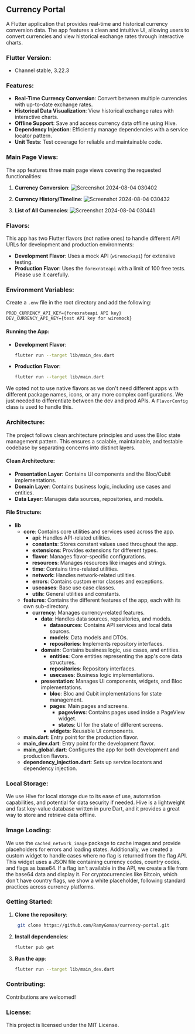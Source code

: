 
## Currency Portal

A Flutter application that provides real-time and historical currency conversion data. The app features a clean and intuitive UI, allowing users to convert currencies and view historical exchange rates through interactive charts.

### Flutter Version:
- Channel stable, 3.22.3

### Features:
- **Real-Time Currency Conversion**: Convert between multiple currencies with up-to-date exchange rates.
- **Historical Data Visualization**: View historical exchange rates with interactive charts.
- **Offline Support**: Save and access currency data offline using Hive.
- **Dependency Injection**: Efficiently manage dependencies with a service locator pattern.
- **Unit Tests**: Test coverage for reliable and maintainable code.


### Main Page Views:
The app features three main page views covering the requested functionalities:
1. **Currency Conversion**: 
   ![Screenshot 2024-08-04 030402](https://github.com/user-attachments/assets/502f0e86-4fea-4dee-9909-87ee9bcc025b)

2. **Currency History/Timeline**:
  ![Screenshot 2024-08-04 030432](https://github.com/user-attachments/assets/258b58d8-721e-4b5f-98f8-5e465c7cc0d0)

3. **List of All Currencies**:
  ![Screenshot 2024-08-04 030441](https://github.com/user-attachments/assets/567dffec-7ab4-4ff0-bc1c-a50386e0947d)

### Flavors:
This app has two Flutter flavors (not native ones) to handle different API URLs for development and production environments:
- **Development Flavor**: Uses a mock API (`wiremockapi`) for extensive testing.
- **Production Flavor**: Uses the `forexrateapi` with a limit of 100 free tests. Please use it carefully.

### Environment Variables:
Create a `.env` file in the root directory and add the following:
```env
PROD_CURRENCY_API_KEY={forexrateapi API key}
DEV_CURRENCY_API_KEY={test API key for wiremock}
```

#### Running the App:
- **Development Flavor**:
  ```sh
  flutter run --target lib/main_dev.dart
  ```
- **Production Flavor**:
  ```sh
  flutter run --target lib/main.dart
  ```

We opted not to use native flavors as we don't need different apps with different package names, icons, or any more complex configurations. We just needed to differentiate between the dev and prod APIs. A `FlavorConfig` class is used to handle this.

### Architecture:
The project follows clean architecture principles and uses the Bloc state management pattern. This ensures a scalable, maintainable, and testable codebase by separating concerns into distinct layers.

#### Clean Architecture:
- **Presentation Layer**: Contains UI components and the Bloc/Cubit implementations.
- **Domain Layer**: Contains business logic, including use cases and entities.
- **Data Layer**: Manages data sources, repositories, and models.

#### File Structure:
- **lib**
  - **core**: Contains core utilities and services used across the app.
    - **api**: Handles API-related utilities.
    - **constants**: Stores constant values used throughout the app.
    - **extensions**: Provides extensions for different types.
    - **flavor**: Manages flavor-specific configurations.
    - **resources**: Manages resources like images and strings.
    - **time**: Contains time-related utilities.
    - **network**: Handles network-related utilities.
    - **errors**: Contains custom error classes and exceptions.
    - **usecases**: Base use case classes.
    - **utils**: General utilities and constants.
  - **features**: Contains the different features of the app, each with its own sub-directory.
    - **currency**: Manages currency-related features.
      - **data**: Handles data sources, repositories, and models.
        - **datasources**: Contains API services and local data sources.
        - **models**: Data models and DTOs.
        - **repositories**: Implements repository interfaces.
      - **domain**: Contains business logic, use cases, and entities.
        - **entities**: Core entities representing the app's core data structures.
        - **repositories**: Repository interfaces.
        - **usecases**: Business logic implementations.
      - **presentation**: Manages UI components, widgets, and Bloc implementations.
        - **bloc**: Bloc and Cubit implementations for state management.
        - **pages**: Main pages and screens.
          - **pageviews**: Contains pages used inside a PageView widget.
          - **states**: UI for the state of different screens.
        - **widgets**: Reusable UI components.
  - **main.dart**: Entry point for the production flavor.
  - **main_dev.dart**: Entry point for the development flavor.
  - **main_global.dart**: Configures the app for both development and production flavors.
  - **dependency_injection.dart**: Sets up service locators and dependency injection.

### Local Storage:
We use Hive for local storage due to its ease of use, automation capabilities, and potential for data security if needed. Hive is a lightweight and fast key-value database written in pure Dart, and it provides a great way to store and retrieve data offline. 

### Image Loading:
We use the `cached_network_image` package to cache images and provide placeholders for errors and loading states. Additionally, we created a custom widget to handle cases where no flag is returned from the flag API. This widget uses a JSON file containing currency codes, country codes, and flags as base64. If a flag isn't available in the API, we create a file from the base64 data and display it. For cryptocurrencies like Bitcoin, which don't have country flags, we show a white placeholder, following standard practices across currency platforms.

### Getting Started:
1. **Clone the repository**:
   ```sh
    git clone https://github.com/RamyGomaa/currency-portal.git
   ```
2. **Install dependencies**:
   ```sh
   flutter pub get
   ```
3. **Run the app**:
   ```sh
   flutter run --target lib/main_dev.dart
   ```

### Contributing:
Contributions are welcomed!

### License:
This project is licensed under the MIT License.

